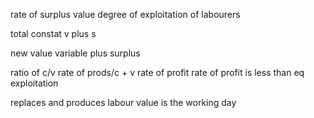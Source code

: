 rate of surplus value
degree of exploitation of labourers

total constat v plus s

new value variable plus surplus

ratio of c/v rate of prods/c + v rate of profit
rate of profit is less than eq exploitation

replaces and produces labour value is the working day
